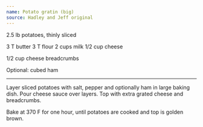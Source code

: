 ```yaml
---
name: Potato gratin (big)
source: Hadley and Jeff original
---
```


2.5 lb potatoes, thinly sliced


3 T butter
3 T flour
2 cups milk
1/2 cup cheese

1/2 cup cheese
breadcrumbs

Optional: cubed ham

---

Layer sliced potatoes with salt, pepper and optionally ham in large baking dish.  Pour cheese sauce over layers.  Top with extra grated cheese and breadcrumbs.

Bake at 370 F for one hour, until potatoes are cooked and top is golden brown.

